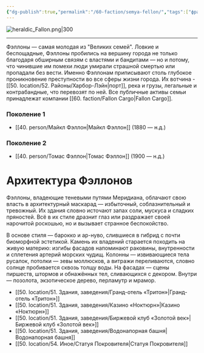 ```yaml
---
{"dg-publish":true,"permalink":"/60-faction/semya-fellon/","tags":["фракция/семья"]}
---
```


![heraldic_Fallon.png|300](/img/user/90.%20files/heraldic_Fallon.png)
****
Фэллоны — самая молодая из "Великих семей".  Ловкие и беспощадные, Фэллоны пробились на вершину города не только благодаря обширным связям с властями и бандитами — но и потому, что чинившие им помехи люди умирали страшной смертью или пропадали без вести.  Именно Фэллонам приписывают столь глубокое проникновение преступности во все сферы жизни города. Их вотчина - [[50. location/52. Районы/Харбор-Лэйн\|порт]], река и грузы, легальные и контрабандные, что перевозят по ней.
Все публичные активы семьи принадлежат компании [[60. faction/Fallon Cargo\|Fallon Cargo]].
### Поколение 1
- [[40. person/Майкл Фэллон\|Майкл Фэллон]] (1880 — н.д.)
### Поколение 2
- [[40. person/Томас Фэллон\|Томас Фэллон]] (1900 — н.д.)
# Архитектура Фэллонов
Фэллоны, владеющие теневыми путями Меридиана, облачают свою власть в архитектурный маскарад — избыточный, соблазнительный и тревожный. Их здания словно источают запах соли, мускуса и сладких пряностей. Всё в их стиле дразнит глаз или раздражает своей нарочитой роскошью, но и вызывает странное беспокойство.

В основе стиля — барокко и ар-нуво, слившиеся в гибрид с почти биоморфной эстетикой. Камень их владений старается походить на живую материю: изгибы фасадов напоминают раковины, внутренности и сплетения артерий морских чудищ. Колонны — извивающиеся тела русалок, потолки — зевы моллюсков, а витражи переливаются, словно солнце пробивается сквозь толщу воды. На фасадах — сцены пиршеств, штормов и обнажённых тел, сливающихся с декором. Внутри — позолота, экзотическое дерево, перламутр и мрамор. 

- [[50. location/51. Здания, заведения/Гранд-отель «Тритон»\|Гранд-отель «Тритон»]]
- [[50. location/51. Здания, заведения/Казино «Ноктюрн»\|Казино «Ноктюрн»]]
- [[50. location/51. Здания, заведения/Биржевой клуб «Золотой век»\|Биржевой клуб «Золотой век»]]
- [[50. location/51. Здания, заведения/Водонапорная башня\|Водонапорная башня]]
- [[50. location/54. Иное/Статуя Покровителя\|Статуя Покровителя]]